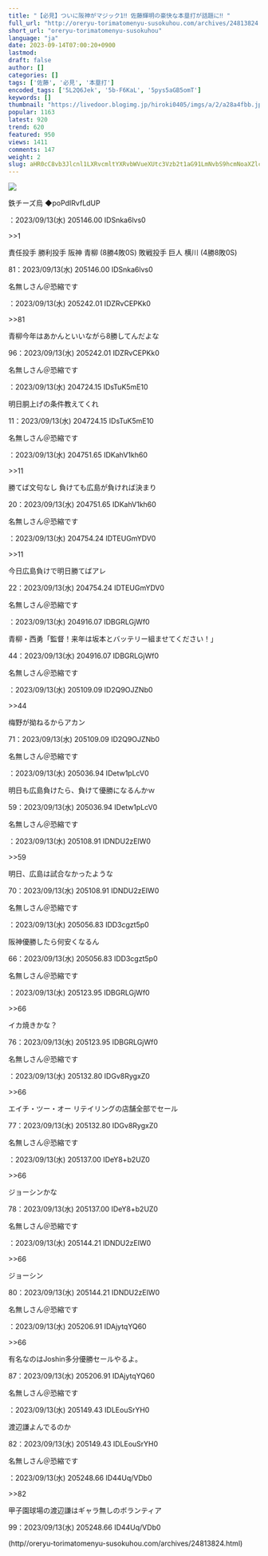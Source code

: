 ```yaml
---
title: "【必見】ついに阪神がマジック1‼ 佐藤輝明の豪快な本塁打が話題に‼ "
full_url: "http://oreryu-torimatomenyu-susokuhou.com/archives/24813824.html"
short_url: "oreryu-torimatomenyu-susokuhou"
language: "ja"
date: 2023-09-14T07:00:20+0900
lastmod: 
draft: false
author: []
categories: []
tags: ['佐藤', '必見', '本塁打']
encoded_tags: ['5L2Q6Jek', '5b-F6KaL', '5pys5aGB5omT']
keywords: []
thumbnail: "https://livedoor.blogimg.jp/hiroki0405/imgs/a/2/a28a4fbb.jpg"
popular: 1163
latest: 920
trend: 620
featured: 950
views: 1411
comments: 147
weight: 2
slug: aHR0cC8vb3Jlcnl1LXRvcmltYXRvbWVueXUtc3Vzb2t1aG91LmNvbS9hcmNoaXZlcy8yNDgxMzgyNC5odG1s
---
```


![](https://livedoor.blogimg.jp/hiroki0405/imgs/a/2/a28a4fbb.jpg)

<div><p id='resuname81'>鉄チーズ烏 ◆poPdIRvfLdUP </p>：2023/09/13(水) 205146.00 IDSnka6lvs0<p id='surebody81' class='surebody_Snka6lvs0' name='surebodymain'><p>>>1</p> 責任投手 勝利投手 阪神 青柳 (8勝4敗0S) 敗戦投手 巨人 横川 (4勝8敗0S) </p><p>81：2023/09/13(水) 205146.00 IDSnka6lvs0</p><p id='resuname96'>名無しさん＠恐縮です </p>：2023/09/13(水) 205242.01 IDZRvCEPKk0<p id='surebody96' class='surebody_ZRvCEPKk0' name='surebodymain'><p>>>81</p> 青柳今年はあかんといいながら8勝してんだよな </p><p>96：2023/09/13(水) 205242.01 IDZRvCEPKk0</p><p id='resuname11'>名無しさん＠恐縮です </p>：2023/09/13(水) 204724.15 IDsTuK5mE10<p id='surebody11' class='surebody_sTuK5mE10' name='surebodymain'>明日胴上げの条件教えてくれ </p><p>11：2023/09/13(水) 204724.15 IDsTuK5mE10</p><p id='resuname20'>名無しさん＠恐縮です </p>：2023/09/13(水) 204751.65 IDKahV1kh60<p id='surebody20' class='surebody_KahV1kh60' name='surebodymain'><p>>>11</p> 勝てば文句なし 負けても広島が負ければ決まり </p><p>20：2023/09/13(水) 204751.65 IDKahV1kh60</p><p id='resuname22'>名無しさん＠恐縮です </p>：2023/09/13(水) 204754.24 IDTEUGmYDV0<p id='surebody22' class='surebody_TEUGmYDV0' name='surebodymain'><p>>>11</p> 今日広島負けで明日勝てばアレ </p><p>22：2023/09/13(水) 204754.24 IDTEUGmYDV0</p><p id='resuname44'>名無しさん＠恐縮です </p>：2023/09/13(水) 204916.07 IDBGRLGjWf0<p id='surebody44' class='surebody_BGRLGjWf0' name='surebodymain'>青柳・西勇「監督！来年は坂本とバッテリー組ませてください！」 </p><p>44：2023/09/13(水) 204916.07 IDBGRLGjWf0</p><p id='resuname71'>名無しさん＠恐縮です </p>：2023/09/13(水) 205109.09 ID2Q9OJZNb0<p id='surebody71' class='surebody_2Q9OJZNb0' name='surebodymain'><p>>>44</p> 梅野が拗ねるからアカン </p><p>71：2023/09/13(水) 205109.09 ID2Q9OJZNb0</p><p id='resuname59'>名無しさん＠恐縮です </p>：2023/09/13(水) 205036.94 IDetw1pLcV0<p id='surebody59' class='surebody_etw1pLcV0' name='surebodymain'>明日も広島負けたら、負けて優勝になるんかｗ </p><p>59：2023/09/13(水) 205036.94 IDetw1pLcV0</p><p id='resuname70'>名無しさん＠恐縮です </p>：2023/09/13(水) 205108.91 IDNDU2zEIW0<p id='surebody70' class='surebody_NDU2zEIW0' name='surebodymain'><p>>>59</p> 明日、広島は試合なかったような </p><p>70：2023/09/13(水) 205108.91 IDNDU2zEIW0</p><p id='resuname66'>名無しさん＠恐縮です </p>：2023/09/13(水) 205056.83 IDD3cgzt5p0<p id='surebody66' class='surebody_D3cgzt5p0' name='surebodymain'>阪神優勝したら何安くなるん </p><p>66：2023/09/13(水) 205056.83 IDD3cgzt5p0</p><p id='resuname76'>名無しさん＠恐縮です </p>：2023/09/13(水) 205123.95 IDBGRLGjWf0<p id='surebody76' class='surebody_BGRLGjWf0' name='surebodymain'><p>>>66</p> イカ焼きかな？ </p><p>76：2023/09/13(水) 205123.95 IDBGRLGjWf0</p><p id='resuname77'>名無しさん＠恐縮です </p>：2023/09/13(水) 205132.80 IDGv8RygxZ0<p id='surebody77' class='surebody_Gv8RygxZ0' name='surebodymain'><p>>>66</p> エイチ・ツー・オー リテイリングの店舗全部でセール </p><p>77：2023/09/13(水) 205132.80 IDGv8RygxZ0</p><p id='resuname78'>名無しさん＠恐縮です </p>：2023/09/13(水) 205137.00 IDeY8+b2UZ0<p id='surebody78' class='surebody_eY8b2UZ0' name='surebodymain'><p>>>66</p> ジョーシンかな </p><p>78：2023/09/13(水) 205137.00 IDeY8+b2UZ0</p><p id='resuname80'>名無しさん＠恐縮です </p>：2023/09/13(水) 205144.21 IDNDU2zEIW0<p id='surebody80' class='surebody_NDU2zEIW0' name='surebodymain'><p>>>66</p> ジョーシン </p><p>80：2023/09/13(水) 205144.21 IDNDU2zEIW0</p><p id='resuname87'>名無しさん＠恐縮です </p>：2023/09/13(水) 205206.91 IDAjytqYQ60<p id='surebody87' class='surebody_AjytqYQ60' name='surebodymain'><p>>>66</p> 有名なのはJoshin多分優勝セールやるよ。 </p><p>87：2023/09/13(水) 205206.91 IDAjytqYQ60</p><p id='resuname82'>名無しさん＠恐縮です </p>：2023/09/13(水) 205149.43 IDLEouSrYH0<p id='surebody82' class='surebody_LEouSrYH0' name='surebodymain'>渡辺謙よんでるのか </p><p>82：2023/09/13(水) 205149.43 IDLEouSrYH0</p><p id='resuname99'>名無しさん＠恐縮です </p>：2023/09/13(水) 205248.66 ID44Uq/VDb0<p id='surebody99' class='surebody_44UqVDb0' name='surebodymain'><p>>>82</p> 甲子園球場の渡辺謙はギャラ無しのボランティア </p><p>99：2023/09/13(水) 205248.66 ID44Uq/VDb0</p><p id='preview_dispAffi'></p></div>

(http//oreryu-torimatomenyu-susokuhou.com/archives/24813824.html)
